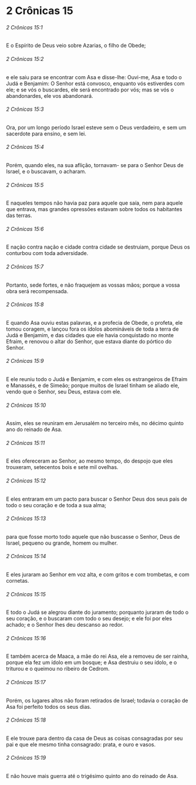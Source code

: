 # 2 Crônicas 15

###### 2 Crônicas 15:1

E o Espírito de Deus veio sobre Azarias, o filho de Obede;

###### 2 Crônicas 15:2

e ele saiu para se encontrar com Asa e disse-lhe: Ouvi-me, Asa e todo o Judá e Benjamim: O Senhor está convosco, enquanto vós estiverdes com ele; e se vós o buscardes, ele será encontrado por vós; mas se vós o abandonardes, ele vos abandonará.

###### 2 Crônicas 15:3

Ora, por um longo período Israel esteve sem o Deus verdadeiro, e sem um sacerdote para ensino, e sem lei.

###### 2 Crônicas 15:4

Porém, quando eles, na sua aflição, tornavam- se para o Senhor Deus de Israel, e o buscavam, o acharam.

###### 2 Crônicas 15:5

E naqueles tempos não havia paz para aquele que saía, nem para aquele que entrava, mas grandes opressões estavam sobre todos os habitantes das terras.

###### 2 Crônicas 15:6

E nação contra nação e cidade contra cidade se destruiam, porque Deus os conturbou com toda adversidade.

###### 2 Crônicas 15:7

Portanto, sede fortes, e não fraquejem as vossas mãos; porque a vossa obra será recompensada.

###### 2 Crônicas 15:8

E quando Asa ouviu estas palavras, e a profecia de Obede, o profeta, ele tomou coragem, e lançou fora os ídolos abomináveis de toda a terra de Judá e Benjamim, e das cidades que ele havia conquistado no monte Efraim, e renovou o altar do Senhor, que estava diante do pórtico do Senhor.

###### 2 Crônicas 15:9

E ele reuniu todo o Judá e Benjamim, e com eles os estrangeiros de Efraim e Manassés, e de Simeão; porque muitos de Israel tinham se aliado ele, vendo que o Senhor, seu Deus, estava com ele.

###### 2 Crônicas 15:10

Assim, eles se reuniram em Jerusalém no terceiro mês, no décimo quinto ano do reinado de Asa.

###### 2 Crônicas 15:11

E eles ofereceram ao Senhor, ao mesmo tempo, do despojo que eles trouxeram, setecentos bois e sete mil ovelhas.

###### 2 Crônicas 15:12

E eles entraram em um pacto para buscar o Senhor Deus dos seus pais de todo o seu coração e de toda a sua alma;

###### 2 Crônicas 15:13

para que fosse morto todo aquele que não buscasse o Senhor, Deus de Israel, pequeno ou grande, homem ou mulher.

###### 2 Crônicas 15:14

E eles juraram ao Senhor em voz alta, e com gritos e com trombetas, e com cornetas.

###### 2 Crônicas 15:15

E todo o Judá se alegrou diante do juramento; porquanto juraram de todo o seu coração, e o buscaram com todo o seu desejo; e ele foi por eles achado; e o Senhor lhes deu descanso ao redor.

###### 2 Crônicas 15:16

E também acerca de Maaca, a mãe do rei Asa, ele a removeu de ser rainha, porque ela fez um ídolo em um bosque; e Asa destruiu o seu ídolo, e o triturou e o queimou no ribeiro de Cedrom.

###### 2 Crônicas 15:17

Porém, os lugares altos não foram retirados de Israel; todavia o coração de Asa foi perfeito todos os seus dias.

###### 2 Crônicas 15:18

E ele trouxe para dentro da casa de Deus as coisas consagradas por seu pai e que ele mesmo tinha consagrado: prata, e ouro e vasos.

###### 2 Crônicas 15:19

E não houve mais guerra até o trigésimo quinto ano do reinado de Asa.

